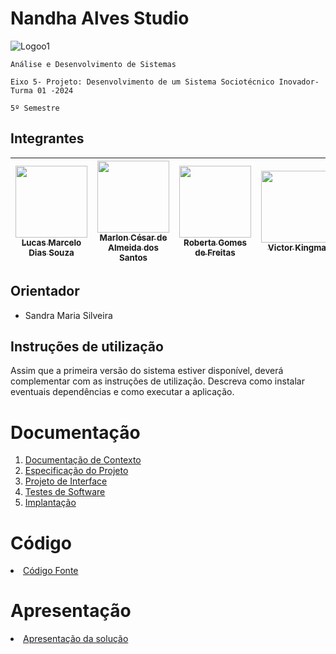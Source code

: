 # Nandha Alves Studio

![Logoo1](https://github.com/user-attachments/assets/585a865a-2915-43e3-99e3-fcd838c0e771)


`Análise e Desenvolvimento de Sistemas`

`Eixo 5- Projeto: Desenvolvimento de um Sistema Sociotécnico Inovador- Turma 01 -2024`

`5º Semestre`

## Integrantes

| [<img src="https://github.com/lucasmarcelods.png" width=115><br><sub>Lucas Marcelo Dias Souza</sub>](https://github.com/lucasmarcelods) | [<img src="https://github.com/marllonca.png" width=115><br><sub>Marlon César de Almeida dos Santos</sub>](https://github.com/marllonca) | [<img src="https://github.com/robertagdf.png" width=115><br><sub>Roberta Gomes de Freitas</sub>](https://github.com/robertagdf) | [<img src="https://github.com/VictorKingma.png" width=115><br><sub>Victor Kingma</sub>](https://github.com/VictorKingma) | [<img src="https://github.com/VinicioMorais.png" width=115><br><sub>Vinicio Muniz</sub>](https://github.com/VinicioMorais) |
| -- | -- | -- | -- | -- |


## Orientador

* Sandra Maria Silveira

## Instruções de utilização

Assim que a primeira versão do sistema estiver disponível, deverá complementar com as instruções de utilização. Descreva como instalar eventuais dependências e como executar a aplicação.

# Documentação

<ol>
<li><a href="documentos/01-Documentação de Contexto.md"> Documentação de Contexto</a>
<li><a href="documentos/02-Especificação do Projeto.md"> Especificação do Projeto</a></li>
<li><a href="documentos/03-Projeto de Interface.md"> Projeto de Interface</a></li>
<li><a href="documentos/04-Testes de Software.md"> Testes de Software</a></li>
<li><a href="documentos/05-Implantação.md"> Implantação</a></li>
</ol>

# Código

<li><a href="src/README.md"> Código Fonte</a></li>

# Apresentação

<li><a href="presentation/README.md"> Apresentação da solução</a></li>
